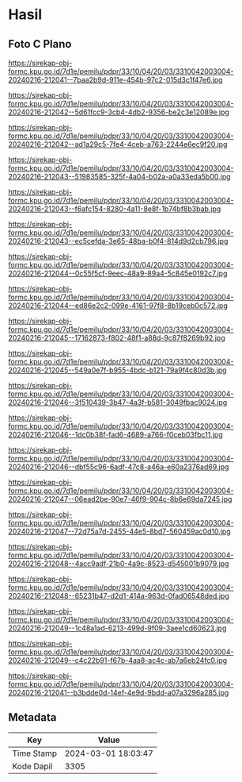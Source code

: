 # Hasil

## Foto C Plano

https://sirekap-obj-formc.kpu.go.id/7d1e/pemilu/pdpr/33/10/04/20/03/3310042003004-20240216-212041--7baa2b9d-911e-454b-97c2-015d3c1f47e6.jpg

https://sirekap-obj-formc.kpu.go.id/7d1e/pemilu/pdpr/33/10/04/20/03/3310042003004-20240216-212042--5d61fcc9-3cb4-4db2-9356-be2c3e12089e.jpg

https://sirekap-obj-formc.kpu.go.id/7d1e/pemilu/pdpr/33/10/04/20/03/3310042003004-20240216-212042--ad1a29c5-7fe4-4ceb-a763-2244e6ec9f20.jpg

https://sirekap-obj-formc.kpu.go.id/7d1e/pemilu/pdpr/33/10/04/20/03/3310042003004-20240216-212043--51983585-325f-4a04-b02a-a0a33eda5b00.jpg

https://sirekap-obj-formc.kpu.go.id/7d1e/pemilu/pdpr/33/10/04/20/03/3310042003004-20240216-212043--f6afc154-8280-4a11-8e8f-1b74bf8b3bab.jpg

https://sirekap-obj-formc.kpu.go.id/7d1e/pemilu/pdpr/33/10/04/20/03/3310042003004-20240216-212043--ec5cefda-3e65-48ba-b0f4-814d9d2cb796.jpg

https://sirekap-obj-formc.kpu.go.id/7d1e/pemilu/pdpr/33/10/04/20/03/3310042003004-20240216-212044--0c55f5cf-9eec-48a9-89a4-5c845e0192c7.jpg

https://sirekap-obj-formc.kpu.go.id/7d1e/pemilu/pdpr/33/10/04/20/03/3310042003004-20240216-212044--ed86e2c2-099e-4161-97f8-8b19ceb0c572.jpg

https://sirekap-obj-formc.kpu.go.id/7d1e/pemilu/pdpr/33/10/04/20/03/3310042003004-20240216-212045--17162873-f802-48f1-a88d-9c87f8269b92.jpg

https://sirekap-obj-formc.kpu.go.id/7d1e/pemilu/pdpr/33/10/04/20/03/3310042003004-20240216-212045--549a0e7f-b955-4bdc-b121-79a9f4c80d3b.jpg

https://sirekap-obj-formc.kpu.go.id/7d1e/pemilu/pdpr/33/10/04/20/03/3310042003004-20240216-212046--3f510439-3b47-4a3f-b581-3049fbac9024.jpg

https://sirekap-obj-formc.kpu.go.id/7d1e/pemilu/pdpr/33/10/04/20/03/3310042003004-20240216-212046--1dc0b38f-fad6-4689-a766-f0ceb03fbc11.jpg

https://sirekap-obj-formc.kpu.go.id/7d1e/pemilu/pdpr/33/10/04/20/03/3310042003004-20240216-212046--dbf55c96-6adf-47c8-a46a-e60a2376ad69.jpg

https://sirekap-obj-formc.kpu.go.id/7d1e/pemilu/pdpr/33/10/04/20/03/3310042003004-20240216-212047--06ead2be-90e7-46f9-904c-8b6e69da7245.jpg

https://sirekap-obj-formc.kpu.go.id/7d1e/pemilu/pdpr/33/10/04/20/03/3310042003004-20240216-212047--72d75a7d-2455-44e5-8bd7-560459ac0d10.jpg

https://sirekap-obj-formc.kpu.go.id/7d1e/pemilu/pdpr/33/10/04/20/03/3310042003004-20240216-212048--4acc9adf-21b0-4a9c-8523-d545001b9079.jpg

https://sirekap-obj-formc.kpu.go.id/7d1e/pemilu/pdpr/33/10/04/20/03/3310042003004-20240216-212048--65231b47-d2d1-414a-963d-0fad06548ded.jpg

https://sirekap-obj-formc.kpu.go.id/7d1e/pemilu/pdpr/33/10/04/20/03/3310042003004-20240216-212049--1c48a1ad-6213-499d-9f09-3aee1cd60623.jpg

https://sirekap-obj-formc.kpu.go.id/7d1e/pemilu/pdpr/33/10/04/20/03/3310042003004-20240216-212049--c4c22b91-f67b-4aa8-ac4c-ab7a6eb24fc0.jpg

https://sirekap-obj-formc.kpu.go.id/7d1e/pemilu/pdpr/33/10/04/20/03/3310042003004-20240216-212041--b3bdde0d-14ef-4e9d-9bdd-a07a3296a285.jpg


## Metadata

| Key        | Value               |
| ---------- | ------------------- |
| Time Stamp | 2024-03-01 18:03:47 |
| Kode Dapil | 3305                |



